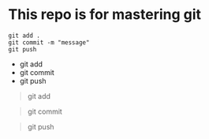 # This repo is for mastering git



```
git add .
git commit -m "message"
git push
```


* git add
* git commit
* git push

> git add

> git commit

> git push

